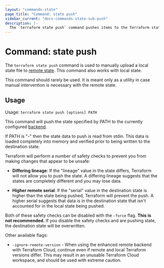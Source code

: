 ```yaml
---
layout: "commands-state"
page_title: "Command: state push"
sidebar_current: "docs-commands-state-sub-push"
description: |-
  The `terraform state push` command pushes items to the Terraform state.
---
```


# Command: state push

The `terraform state push` command is used to manually upload a local
state file to [remote state](/docs/state/remote.html). This command also
works with local state.

This command should rarely be used. It is meant only as a utility in case
manual intervention is necessary with the remote state.

## Usage

Usage: `terraform state push [options] PATH`

This command will push the state specified by PATH to the currently
configured [backend](/docs/backends).

If PATH is "-" then the state data to push is read from stdin. This data
is loaded completely into memory and verified prior to being written to
the destination state.

Terraform will perform a number of safety checks to prevent you from
making changes that appear to be unsafe:

  * **Differing lineage**: If the "lineage" value in the state differs,
    Terraform will not allow you to push the state. A differing lineage
    suggests that the states are completely different and you may lose
    data.

  * **Higher remote serial**: If the "serial" value in the destination state
    is higher than the state being pushed, Terraform will prevent the push.
    A higher serial suggests that data is in the destination state that isn't
    accounted for in the local state being pushed.

Both of these safety checks can be disabled with the `-force` flag.
**This is not recommended.** If you disable the safety checks and are
pushing state, the destination state will be overwritten.

Other available flags:

* `-ignore-remote-version` - When using the enhanced remote backend with
  Terraform Cloud, continue even if remote and local Terraform versions differ.
  This may result in an unusable Terraform Cloud workspace, and should be used
  with extreme caution.
